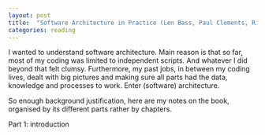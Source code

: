 ```yaml
---
layout: post
title:  "Software Architecture in Practice (Len Bass, Paul Clements, Rick Kazman)"
categories: reading
---
```


I wanted to understand software architecture. Main reason is that so far, most of my coding was limited to independent scripts. And whatever I did beyond that felt clumsy. Furthermore, my past jobs, in between my coding lives, dealt with big pictures and making sure all parts had the data, knowledge and processes to work. Enter (software) architecture.

So enough background justification, here are my notes on the book, organised by its different parts rather by chapters.

Part 1: introduction 